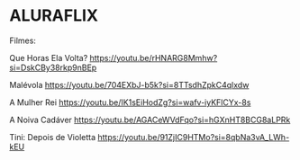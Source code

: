 # ALURAFLIX

Filmes:

Que Horas Ela Volta? https://youtu.be/rHNARG8Mmhw?si=DskCBy38rkp9nBEp

Malévola https://youtu.be/704EXbJ-b5k?si=8TTsdhZpkC4qlxdw

A Mulher Rei https://youtu.be/IK1sEiHodZg?si=wafv-iyKFlCYx-8s

A Noiva Cadáver https://youtu.be/AGACeWVdFqo?si=hGXnHT8BCG8aLPRk

Tini: Depois de Violetta https://youtu.be/91ZjIC9HTMo?si=8qbNa3vA_LWh-kEU
